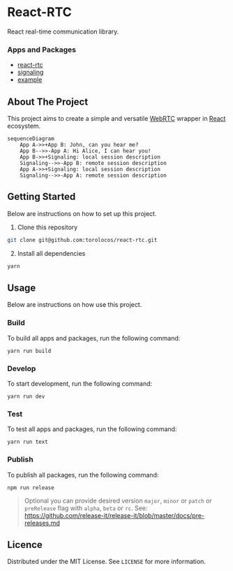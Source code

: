 # React-RTC

React real-time communication library.

### Apps and Packages

- [react-rtc](https://github.com/torolocos/react-rtc/tree/main/packages/react-rtc)
- [signaling](https://github.com/torolocos/react-rtc/tree/main/apps/signaling)
- [example](https://github.com/torolocos/react-rtc/tree/main/apps/example)

## About The Project

This project aims to create a simple and versatile [WebRTC](https://webrtc.org/) wrapper in [React](https://reactjs.org/) ecosystem.

```mermaid
sequenceDiagram
    App A->>+App B: John, can you hear me?
    App B-->>-App A: Hi Alice, I can hear you!
    App B->>+Signaling: local session description
    Signaling-->>-App B: remote session description
    App A->>+Signaling: local session description
    Signaling-->>-App A: remote session description
```

## Getting Started

Below are instructions on how to set up this project.

1. Clone this repository

```bash
git clone git@github.com:torolocos/react-rtc.git
```

2. Install all dependencies

```bash
yarn
```

## Usage

Below are instructions on how use this project.

### Build

To build all apps and packages, run the following command:

```shell
yarn run build
```

### Develop

To start development, run the following command:

```shell
yarn run dev
```

### Test

To test all apps and packages, run the following command:

```shell
yarn run text
```

### Publish

To publish all packages, run the following command:

```shell
npm run release
```

> Optional you can provide desired version `major`, `minor` or `patch` or `preRelease` flag with `alpha`, `beta` or `rc`. See: https://github.com/release-it/release-it/blob/master/docs/pre-releases.md

## Licence

Distributed under the MIT License. See `LICENSE` for more information.

